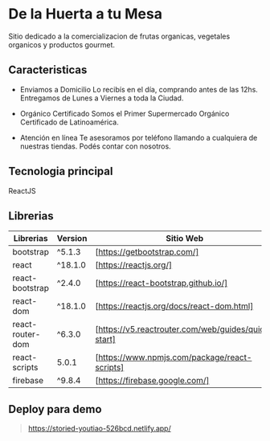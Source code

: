 # De la Huerta a tu Mesa

Sitio dedicado a la comercializacion de frutas organicas, vegetales organicos y productos gourmet.

## Caracteristicas
- Enviamos a Domicilio
    Lo recibís en el día, comprando antes de las 12hs. Entregamos de Lunes a Viernes a toda la Ciudad.

- Orgánico Certificado
    Somos el Primer Supermercado Orgánico Certificado de Latinoamérica.

- Atención en línea
    Te asesoramos por teléfono llamando a cualquiera de nuestras tiendas. Podés contar con nosotros.


## Tecnologia principal

ReactJS

## Librerias

| Librerias | Version |Sitio Web|
| ------ | ------ |------ |
| bootstrap | ^5.1.3 | [https://getbootstrap.com/]
| react | ^18.1.0 | [https://reactjs.org/]
| react-bootstrap | ^2.4.0 | [https://react-bootstrap.github.io/]
| react-dom | ^18.1.0 | [https://reactjs.org/docs/react-dom.html]
| react-router-dom | ^6.3.0 | [https://v5.reactrouter.com/web/guides/quick-start]
| react-scripts | 5.0.1 | [https://www.npmjs.com/package/react-scripts]
| firebase | ^9.8.4 | [https://firebase.google.com/]

## Deploy para demo 

> https://storied-youtiao-526bcd.netlify.app/



